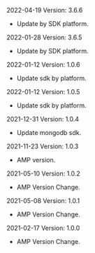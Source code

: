 2022-04-19 Version: 3.6.6
- Update by SDK platform.

2022-01-28 Version: 3.6.5
- Update by SDK platform.

2022-01-12 Version: 1.0.6
- Update sdk by platform.

2022-01-12 Version: 1.0.5
- Update sdk by platform.

2021-12-31 Version: 1.0.4
- Update mongodb sdk.

2021-11-23 Version: 1.0.3
- AMP version.

2021-05-10 Version: 1.0.2
- AMP Version Change.

2021-05-08 Version: 1.0.1
- AMP Version Change.

2021-02-17 Version: 1.0.0
- AMP Version Change.

